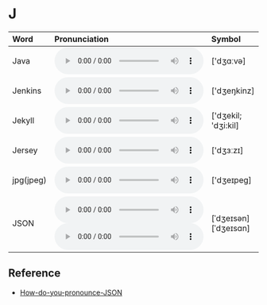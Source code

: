 
# J

| Word  | Pronunciation | Symbol |
| :-- | :-- | :-- |
| Java | <audio :src="$withBase('/audio/Java.mp3')" controls="controls" controlslist="nodownload"></audio> | ['dʒɑːvə] |
| Jenkins | <audio :src="$withBase('/audio/Jenkins.mp3')" controls="controls" controlslist="nodownload"></audio> | ['dʒeŋkinz] |
| Jekyll | <audio :src="$withBase('/audio/Jekyll.mp3')" controls="controls" controlslist="nodownload"></audio> | ['dʒekil; 'dʒi:kil] |
| Jersey | <audio :src="$withBase('/audio/Jersey.mp3')" controls="controls" controlslist="nodownload"></audio> | ['dʒɜːzɪ] |
| jpg(jpeg) | <audio :src="$withBase('/audio/jpg(jpeg).mp3')" controls="controls" controlslist="nodownload"></audio> | ['dʒeɪpeɡ] |
| JSON | <audio :src="$withBase('/audio/JSON-0.mp3')" controls="controls" controlslist="nodownload"></audio><br/><audio :src="$withBase('/audio/JSON-1.mp3')" controls="controls" controlslist="nodownload"></audio> | [ˈdʒeɪsən]<br/>[ˈdʒeɪsɑn] |

## Reference

- [How-do-you-pronounce-JSON](https://www.quora.com/How-do-you-pronounce-JSON)

